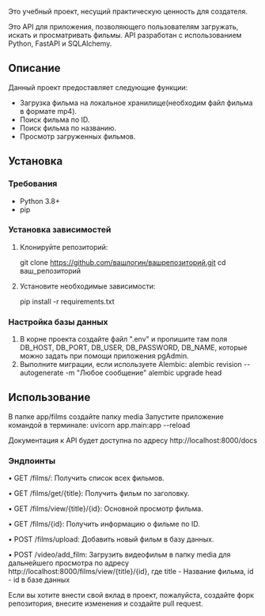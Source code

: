 Это учебный проект, несущий практическую ценность для создателя.

Это API для приложения, позволяющего пользователям загружать, искать и просматривать фильмы. API разработан с использованием Python, FastAPI и SQLAlchemy.

## Описание

Данный проект предоставляет следующие функции:

- Загрузка фильма на локальное хранилище(необходим файл фильма в формате mp4).
- Поиск фильма по ID.
- Поиск фильма по названию.
- Просмотр загруженных фильмов.

## Установка

### Требования

- Python 3.8+
- pip

### Установка зависимостей

1. Клонируйте репозиторий:
  
   git clone https://github.com/вашлогин/вашрепозиторий.git
   cd ваш_репозиторий
   
2. Установите необходимые зависимости:

   pip install -r requirements.txt

### Настройка базы данных
1. В корне проекта создайте файл ".env" и пропишите там поля DB_HOST, DB_PORT, DB_USER, DB_PASSWORD, DB_NAME, которые можно задать при помощи приложения pgAdmin.
2. Выполните миграции, если используете Alembic:
   alembic revision --autogenerate -m "Любое сообщение"
   alembic upgrade head

## Использование
В папке app/films создайте папку media 
Запустите приложение командой в терминале:
  uvicorn app.main:app --reload

Документация к API будет доступна по адресу http://localhost:8000/docs

### Эндпоинты
• GET /films/: Получить список всех фильмов.

• GET /films/get/{title}: Получить фильм по заголовку. 

• GET /films/view/{title}/{id}: Основной просмотр фильма.

• GET /films/{id}: Получить информацию о фильме по ID.

• POST /films/upload: Добавить новый фильм в базу данных.

• POST /video/add_film: Загрузить видеофильм в папку media для дальнейшего просмотра по адресу http://localhost:8000/films/view/{title}/{id}, где title - Название фильма, id - id в базе данных



Если вы хотите внести свой вклад в проект, пожалуйста, создайте форк репозитория, внесите изменения и создайте pull request.



